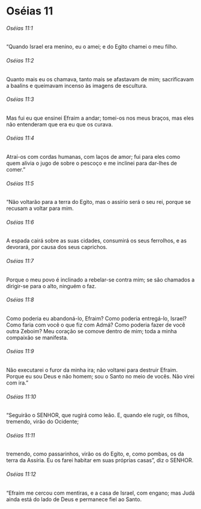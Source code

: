 # Oséias 11

###### Oséias 11:1

“Quando Israel era menino, eu o amei; e do Egito chamei o meu filho.

###### Oséias 11:2

Quanto mais eu os chamava, tanto mais se afastavam de mim; sacrificavam a baalins e queimavam incenso às imagens de escultura.

###### Oséias 11:3

Mas fui eu que ensinei Efraim a andar; tomei-os nos meus braços, mas eles não entenderam que era eu que os curava.

###### Oséias 11:4

Atraí-os com cordas humanas, com laços de amor; fui para eles como quem alivia o jugo de sobre o pescoço e me inclinei para dar-lhes de comer.”

###### Oséias 11:5

“Não voltarão para a terra do Egito, mas o assírio será o seu rei, porque se recusam a voltar para mim.

###### Oséias 11:6

A espada cairá sobre as suas cidades, consumirá os seus ferrolhos, e as devorará, por causa dos seus caprichos.

###### Oséias 11:7

Porque o meu povo é inclinado a rebelar-se contra mim; se são chamados a dirigir-se para o alto, ninguém o faz.

###### Oséias 11:8

Como poderia eu abandoná-lo, Efraim? Como poderia entregá-lo, Israel? Como faria com você o que fiz com Admá? Como poderia fazer de você outra Zeboim? Meu coração se comove dentro de mim; toda a minha compaixão se manifesta.

###### Oséias 11:9

Não executarei o furor da minha ira; não voltarei para destruir Efraim. Porque eu sou Deus e não homem; sou o Santo no meio de vocês. Não virei com ira.”

###### Oséias 11:10

“Seguirão o SENHOR, que rugirá como leão. E, quando ele rugir, os filhos, tremendo, virão do Ocidente;

###### Oséias 11:11

tremendo, como passarinhos, virão os do Egito, e, como pombas, os da terra da Assíria. Eu os farei habitar em suas próprias casas”, diz o SENHOR.

###### Oséias 11:12

“Efraim me cercou com mentiras, e a casa de Israel, com engano; mas Judá ainda está do lado de Deus e permanece fiel ao Santo.

